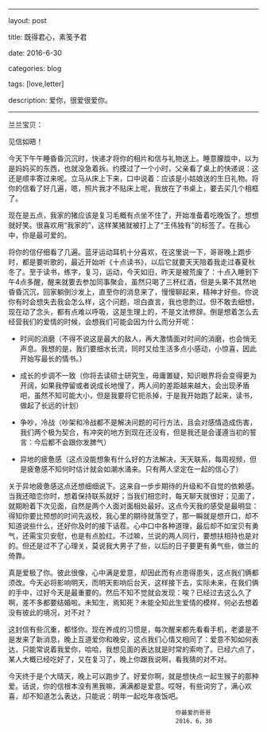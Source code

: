 ﻿---

layout: post 

title: 既得君心，素笺予君

date: 2016-6-30

categories: blog
 
tags: [love,letter]

description: 爱你，很爱很爱你。

---
兰兰宝贝：

  见信如晤！
  
  今天下午午睡昏昏沉沉时，快递才将你的相片和信与礼物送上。睡意朦胧中，以为是妈妈买的东西，也就没急着拆。约摸过了一个小时，父亲看了桌上的快递说：这还是顺丰寄过来呢。立马从床上下来，口中说着：应该是小姑娘送的生日礼物。将你的信看了好几遍，嗯，照片我才不贴床上呢，我放在了书桌上，要去买几个相框了。
  
  现在是五点，我家的猪应该是复习毛概有点坐不住了，开始准备着吃晚饭了。想想就好笑。很喜欢用“我家的”，这样某猪就被打上了“王伟独有”的标签了。在我心中，你是最可爱的。
 
 将你的信仔细看了几遍。蓝牙运动耳机十分喜欢，在这里说一下，哥哥晚上跑步时，都是要听歌的，最近开始听《十点读书》，以后它就要天天陪着我走过春夏秋冬了。至于读书，练字，复习，运动，今天如旧，昨天是被荒废了：十点入睡到下午4点多醒，醒来就要去参加同事聚会，虽然只喝了三杯红酒，但是头果不其然地昏昏沉沉，回家躺倒沙发上，直至你的消息来了，慢慢聊起来，精神才好些。你说你有时会想失去我会怎么样，这个问题，坦白直言，我也思酌过。但不敢去细想，现在动了念头，都有点难以呼吸，这是生理上的，不是文法修辞。倒是想着怎么去经营我们的爱情的时候，会想我们可能会因为什么而分开呢：
 
* 时间的消磨（不得不说这是最大的敌人，再大激情面对时间的消磨，也会悄无声息。我想的是，我们要细水长流，同时又给生活多点小感动，小惊喜，因此开始写最长的情书。）
 
* 成长的步调不一致（你将去读硕士研究生，毋庸置疑，知识眼界将会变得更为开阔，如果我停留或者说成长地慢了，两人间的差距越来越大，会出现矛盾吧，虽然不知可能大小，但是我要将它扼杀掉，于是我开始跑了起来，读书，做起了长远的计划）

* 争吵，冷战（吵架和冷战都不是解决问题的可行方法，且会对感情造成伤害，我们两个极为契合，有冲突的地方到现在还没有，但是我还是会谨遵当初的誓言：今后都不会跟你发脾气）

* 异地的疲惫感（这点没能想象有什么好的方法解决，天天联系，每周视频，但是疲惫感不知何时估计就会如潮水涌来。只有两人坚定在一起的信心了）

关于异地疲惫感这点还想细细说下。这来自一步步期待的升级和不自觉的依赖感。当我还暗恋你时，想着保持联系就好；当我们相恋时，每天聊天就很好；见面了，就期盼着下次见面，自然是两个人面对面相处最好。这点今天我的感受是最明显：得知你要比预想的时间先返校，我心里的期待就落空了，那一瞬就是想开口，却不知道说些什么，还好你及时的接下话茬。心中口中各种道理，最后却不如宝贝有勇气，还需宝贝安慰，也是有点脸红。不过嘛，兰说的两人同行，要想扶相持也是对的。但还是过不了心理关，莫说我大男子了些，以后的日子要更有勇气些，做兰的倚靠。

真是爱极了你。彼此很像，心中满是爱意，却因此而有点患得患失，这点我们俩都须改。今天必将影响明天，而明天影响后台天，这样接下去，实际未来，在我们俩的手中，过好今天是最重要的。然后不知不觉就会发现：唉？已经过去这么久了啊，差不多都要结婚啦。未知生，焉知死？未能全知此生爱情的模样，何必去想着没有彼此的境况，对不对？

这封信有些沉重，都怪你。现在养成的习惯是，每次醒来都先看看手机，老婆是不是发来了新消息，晚上互道爱你和晚安，这点我们心情又相同了：爱意不知如何表达，只能常说着我爱你，哈哈，我想见面的表达就是时常的索吻了。已经六点了，某人大概已经吃好了，又在复习了，晚上你跟我说啊，看我猜的对不对。

今天终于是个大晴天，晚上可以跑步了。好爱你啊，就是想快点一起生猴子的那种爱。话说，你的信根本没有黑我嘛，满满都是爱意。哎呀，有些词穷了，满心欢喜，却不知道怎么表达，只能说：明年一起吃年夜饭吧。

                                                   你最爱的哥哥
                                                   2016，6，30